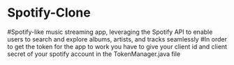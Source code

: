 # Spotify-Clone
#Spotify-like music streaming app, leveraging the Spotify API to enable users to search and explore albums, artists, and tracks seamlessly
#In order to get the token for the app to work you have to give your client id and client secret of your spotify account in the TokenManager.java file
